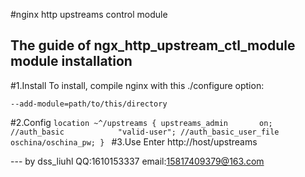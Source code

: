 #nginx http upstreams control module

The guide of ngx_http_upstream_ctl_module module installation
---

#1.Install
To install, compile nginx with this ./configure option:

    --add-module=path/to/this/directory


#2.Config 
`location ~^/upstreams {
    upstreams_admin       on;
    //auth_basic            "valid-user";
    //auth_basic_user_file  oschina/oschina_pw;
}
`
#3.Use
Enter http://host/upstreams

--- by dss_liuhl 
    QQ:1610153337 
    email:15817409379@163.com

